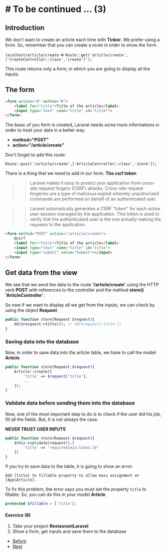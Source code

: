 # # To be continued ... (3)

## Introduction

We don't want to create an article each time with **Tinker**. We prefer using a form. So, remember that you can create a route in order to show the form.

`localhost/article/create` => `Route::get('article/create',['CreateController::class','create']');`

This route returns only a form, in which you are going to display all the inputs.

## The form

```html
<form action="#" method="#">
    <label for="title">Title of the article</label>
    <input type="text" name="title" id="title"">
</form>
```
The basic of you form is created, Laravel needs some more informations in order to treat your data in a better way.

- **method="POST"** 
- **action="/article/create"**

Don't forget to add this route:

`Route::post('/article/create',['ArticleController::class','store']);`

There is a thing that we need to add in our form. **The csrf token**

>>Laravel makes it easy to protect your application from cross-site request forgery (CSRF) attacks. Cross-site request forgeries are a type of malicious exploit whereby unauthorized commands are performed on behalf of an authenticated user.

>> Laravel automatically generates a CSRF "token" for each active user session managed by the application. This token is used to verify that the authenticated user is the one actually making the requests to the application.

```html
<form method="POST" action="/article/create">
    @csrf
    <label for="title">Title of the article</label>
    <input type="text" name="title" id="title">
    <input type="submit" value="Submit"></input> 
</form>
```

## Get data from the view
We see that we send the data to the route **'/article/create'** using the HTTP verb **POST** with references to the controller and the method **store()** **'ArticleController'**.

So now if we want to display all we get from the inputs, we can check by using the object **Request**

```php
public function store(Request $request){
    dd($resquest->title()); // dd($request['title'])
}
```

### Saving data into the database
Now, in order to save data into the article table, we have to call the model **Article**.

```php
public function store(Request,$request){
    Article::create([
        'title' => $request['title'],
        ...
    ]);
}
```

### Validate data before sending them into the database

Now, one of the most important step to do is to check if the user did his job, fill all the fields. But, it is not always the case.

**NEVER TRUST USER INPUTS**

```php
public function store(Request $request){
    $this->validate(request(),[
        'title' => 'required|min:5|max:10'
    ])
}
```

If you try to save data to the table, it is going to show an error:

`Add [title] to fillable property to allow mass assignment on [App\Article].`

To fix this problem, the error says you must set the property `title` to fillable. So, you can do this in your model **Article**.

```php
protected $fillable = ['title'];
```
#### Exercice (8)
1. Take your project **RestaurantLaravel**
2. Show a form, get inputs and save them to the database

- [Before](/03.Exercice/b.step2.md)
- [Next](03.Exercice/../d.step4.md)